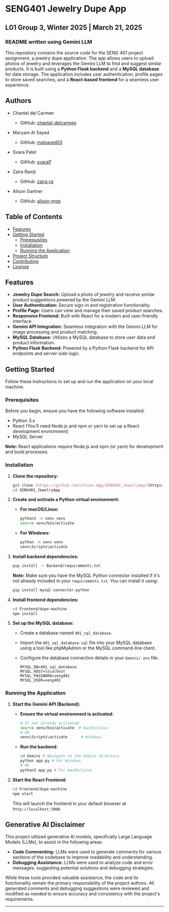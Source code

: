 # SENG401 Jewelry Dupe App
## L01 Group 3, Winter 2025 | March 21, 2025
### README written using Gemini LLM

This repository contains the source code for the SENG 401 project assignment, a jewelry dupe application. The app allows users to upload photos of jewelry and leverages the Gemini LLM to find and suggest similar products. It is built using a **Python Flask backend** and a **MySQL database** for data storage. The application includes user authentication, profile pages to store saved searches, and a **React-based frontend** for a seamless user experience.

## Authors

-   Chantal del Carmen
    -   GitHub: [chantal-delcarmen](https://github.com/chantal-delcarmen)

-   Maryam Al Sayed
    -   GitHub: [malsayed03](https://github.com/malsayed03)

-   Svara Patel
    -   GitHub: [svaraP](https://github.com/svaraP)

-   Zaira Ramji
    -   GitHub: [zaira-ra](https://github.com/zaira-ra)

-   Alison Gartner
    -   GitHub: [alison-mgg](https://github.com/alison-mgg)

## Table of Contents

- [Features](#features)
- [Getting Started](#getting-started)
    - [Prerequisites](#prerequisites)
    - [Installation](#installation)
    - [Running the Application](#running-the-application)
- [Project Structure](#project-structure)
- [Contributing](#contributing)
- [License](#license)

## Features

-   **Jewelry Dupe Search:** Upload a photo of jewelry and receive similar product suggestions powered by the Gemini LLM.
-   **User Authentication:** Secure sign-in and registration functionality.
-   **Profile Page:** Users can view and manage their saved product searches.
-   **Responsive Frontend:** Built with React for a modern and user-friendly interface.
-   **Gemini API Integration:** Seamless integration with the Gemini LLM for image processing and product matching.
-   **MySQL Database:** Utilizes a MySQL database to store user data and product information.
-   **Python Flask Backend:** Powered by a Python Flask backend for API endpoints and server-side logic.

## Getting Started

Follow these instructions to set up and run the application on your local machine.

### Prerequisites

Before you begin, ensure you have the following software installed:

-   Python 3.x
-   React (You'll need Node.js and npm or yarn to set up a React development environment)
-   MySQL Server

**Note:** React applications require Node.js and npm (or yarn) for development and build processes.

### Installation

1.  **Clone the repository:**

    ```bash
    git clone [https://github.com/alison-mgg/SENG401_JewelryApp](https://github.com/alison-mgg/SENG401_JewelryApp)
    cd SENG401_JewelryApp
    ```

2.  **Create and activate a Python virtual environment:**

    * **For macOS/Linux:**

        ```bash
        python3 -m venv venv
        source venv/bin/activate
        ```

    * **For Windows:**

        ```bash
        python -m venv venv
        venv\Scripts\activate
        ```

3.  **Install backend dependencies:**

    ```bash
    pip install -r Backend/requirements.txt
    ```

    **Note:** Make sure you have the MySQL Python connector installed if it's not already included in your `requirements.txt`. You can install it using:

    ```bash
    pip install mysql-connector-python
    ```

4.  **Install frontend dependencies:**

    ```bash
    cd Frontend/dupe-machine
    npm install
    ```

5.  **Set up the MySQL database:**

    * Create a database named `401_sql_database`.
    * Import the `401_sql_database.sql` file into your MySQL database using a tool like phpMyAdmin or the MySQL command-line client.
    * Configure the database connection details in your `Gemini/.env` file.

        ```
        MYSQL_DB=401_sql_database
        MYSQL_HOST=localhost
        MYSQL_PASSWORD=seng401
        MYSQL_USER=seng401
        ```

### Running the Application

1.  **Start the Gemini API (Backend):**

    * **Ensure the virtual environment is activated:**

        ```bash
        # If not already activated
        source venv/bin/activate  # macOS/Linux
        # OR
        venv\Scripts\activate      # Windows
        ```

    * **Run the backend:**

        ```bash
        cd Gemini # Navigate to the Gemini directory
        python app.py # For Windows
        # OR
        python3 app.py # For macOS/Linux
        ```

2.  **Start the React Frontend:**

    ```bash
    cd Frontend/dupe-machine
    npm start
    ```

    This will launch the frontend in your default browser at `http://localhost:3000`.

## Generative AI Disclaimer

This project utilized generative AI models, specifically Large Language Models (LLMs), to assist in the following areas:

* **Code Commenting:** LLMs were used to generate comments for various sections of the codebase to improve readability and understanding.
* **Debugging Assistance:** LLMs were used to analyze code and error messages, suggesting potential solutions and debugging strategies.

While these tools provided valuable assistance, the code and its functionality remain the primary responsibility of the project authors. All generated comments and debugging suggestions were reviewed and modified as needed to ensure accuracy and consistency with the project's requirements.

---